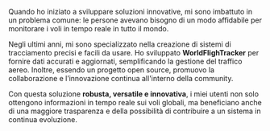 Quando ho iniziato a sviluppare soluzioni innovative, mi sono imbattuto in un problema comune: le persone avevano bisogno di un modo affidabile per monitorare i voli in tempo reale in tutto il mondo.

Negli ultimi anni, mi sono specializzato nella creazione di sistemi di tracciamento precisi e facili da usare. Ho sviluppato **WorldFlighTracker** per fornire dati accurati e aggiornati, semplificando la gestione del traffico aereo. Inoltre, essendo un progetto open source, promuovo la collaborazione e l’innovazione continua all'interno della community.

Con questa soluzione **robusta, versatile e innovativa**, i miei utenti non solo ottengono informazioni in tempo reale sui voli globali, ma beneficiano anche di una maggiore trasparenza e della possibilità di contribuire a un sistema in continua evoluzione.
